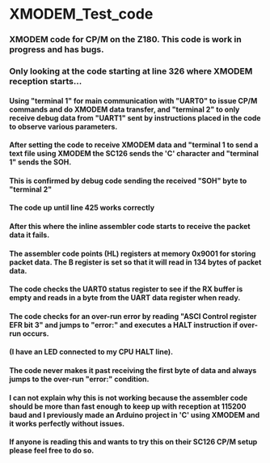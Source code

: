 # XMODEM_Test_code

### XMODEM code for CP/M on the Z180. This code is work in progress and has bugs. 

### Only looking at the code starting at line 326 where XMODEM reception starts...

#### Using "terminal 1" for main communication with "UART0" to issue CP/M commands and do XMODEM data transfer, and "terminal 2" to only receive debug data from "UART1" sent by instructions placed in the code to observe various parameters.

#### After setting the code to receive XMODEM data and "terminal 1 to send a text file using XMODEM the SC126 sends the 'C' character and "terminal 1" sends the SOH. 
#### This is confirmed by debug code sending the received "SOH" byte to "terminal 2"

#### The code up until line 425 works correctly
#### After this where the inline assembler code starts to receive the packet data it fails.
#### The assembler code points (HL) registers at memory 0x9001 for storing packet data. The B register is set so that it will read in 134 bytes of packet data.
#### The code checks the UART0 status register to see if the RX buffer is empty and reads in a byte from the UART data register when ready.
#### The code checks for an over-run error by reading "ASCI Control register EFR bit 3" and jumps to "error:" and executes a HALT instruction if over-run occurs. 
#### (I have an LED connected to my CPU HALT line).

#### The code never makes it past receiving the first byte of data and always jumps to the over-run "error:" condition.

#### I can not explain why this is not working because the assembler code should be more than fast enough to keep up with reception at 115200 baud and I previously made an Arduino project in 'C' using XMODEM and it works perfectly without issues. 

#### If anyone is reading this and wants to try this on their SC126 CP/M setup please feel free to do so.



